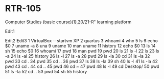 # RTR-105
Computer Studies (basic course)(1),20/21-R" learning platform

Edit1

Edit2
Edit3
1  VirtualBox --startvm XP
    2  quartus
    3  whoami
    4  who
    5  ls
    6  echo $0
    7  uname -a
    8  una
    9  uname 
   10  man uname
   11  history
   12  echo $0
   13  ls
   14  sh
   15  echo $0
   16  whoami
   17  pwd
   18  man pwd
   19  pwd
   20  ls
   21  ls -l
   22  ls
   23  ls -a
   24  ls -al
   25  history
   26  ls -l
   27  ls -a
   28  pwd
   29  ls -la
   30  cd
   31  ls -la
   32  pwd
   33  cd .
   34  pwd
   35  cd ..
   36  pwd
   37  ls
   38  ls -la
   39  sh
   40  ls -l
   41  ls -la
   42  pwd
   43  cd .
   44  cd ..
   45  pwd
   46  cd ~
   47  pwd
   48  ls -l
   49  cd Desktop/
   50  pwd
   51  ls -la
   52  cd ..
   53  pwd
   54  sh
   55  history

